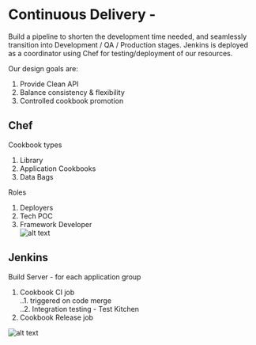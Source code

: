 # Continuous Delivery - 
Build a pipeline to shorten the development time needed, and seamlessly transition into Development / QA / Production stages.  Jenkins is deployed as a coordinator using Chef for testing/deployment of our resources.

Our design goals are:  
1. Provide Clean API  
2. Balance consistency & flexibility  
3. Controlled cookbook promotion  

## Chef 
Cookbook types  
1. Library  
2. Application Cookbooks  
3. Data Bags  

Roles  
1. Deployers  
2. Tech POC  
3. Framework Developer  
![alt text][cookbook]

## Jenkins
Build Server - for each application group  
1. Cookbook CI job  
	..1. triggered on code merge  
	..2. Integration testing  - Test Kitchen  
2. Cookbook Release job  
 
![alt text][build]


[cookbook]: https://github.com/ContainerAideR/ContainerAideR-CI/tree/master/img/ci-cookbook-build.png?raw=true "cookbook"
[build]: https://github.com/ContainerAideR/ContainerAideR-CI/tree/master/img/ci-cookbook-build.png?raw=true "build"


